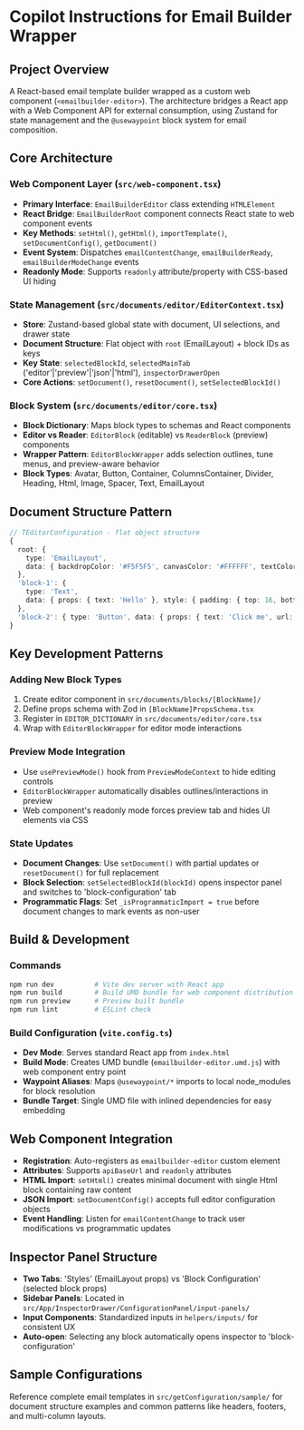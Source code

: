 # Copilot Instructions for Email Builder Wrapper

## Project Overview
A React-based email template builder wrapped as a custom web component (`<emailbuilder-editor>`). The architecture bridges a React app with a Web Component API for external consumption, using Zustand for state management and the `@usewaypoint` block system for email composition.

## Core Architecture

### Web Component Layer (`src/web-component.tsx`)
- **Primary Interface**: `EmailBuilderEditor` class extending `HTMLElement`
- **React Bridge**: `EmailBuilderRoot` component connects React state to web component events
- **Key Methods**: `setHtml()`, `getHtml()`, `importTemplate()`, `setDocumentConfig()`, `getDocument()`
- **Event System**: Dispatches `emailContentChange`, `emailBuilderReady`, `emailBuilderModeChange` events
- **Readonly Mode**: Supports `readonly` attribute/property with CSS-based UI hiding

### State Management (`src/documents/editor/EditorContext.tsx`)
- **Store**: Zustand-based global state with document, UI selections, and drawer state
- **Document Structure**: Flat object with `root` (EmailLayout) + block IDs as keys
- **Key State**: `selectedBlockId`, `selectedMainTab` ('editor'|'preview'|'json'|'html'), `inspectorDrawerOpen`
- **Core Actions**: `setDocument()`, `resetDocument()`, `setSelectedBlockId()`

### Block System (`src/documents/editor/core.tsx`)
- **Block Dictionary**: Maps block types to schemas and React components
- **Editor vs Reader**: `EditorBlock` (editable) vs `ReaderBlock` (preview) components
- **Wrapper Pattern**: `EditorBlockWrapper` adds selection outlines, tune menus, and preview-aware behavior
- **Block Types**: Avatar, Button, Container, ColumnsContainer, Divider, Heading, Html, Image, Spacer, Text, EmailLayout

## Document Structure Pattern

```typescript
// TEditorConfiguration - flat object structure
{
  root: {
    type: 'EmailLayout',
    data: { backdropColor: '#F5F5F5', canvasColor: '#FFFFFF', textColor: '#262626', fontFamily: 'MODERN_SANS', childrenIds: ['block-1', 'block-2'] }
  },
  'block-1': {
    type: 'Text',
    data: { props: { text: 'Hello' }, style: { padding: { top: 16, bottom: 16, left: 24, right: 24 } } }
  },
  'block-2': { type: 'Button', data: { props: { text: 'Click me', url: 'https://example.com' } } }
}
```

## Key Development Patterns

### Adding New Block Types
1. Create editor component in `src/documents/blocks/[BlockName]/`
2. Define props schema with Zod in `[BlockName]PropsSchema.tsx`
3. Register in `EDITOR_DICTIONARY` in `src/documents/editor/core.tsx`
4. Wrap with `EditorBlockWrapper` for editor mode interactions

### Preview Mode Integration
- Use `usePreviewMode()` hook from `PreviewModeContext` to hide editing controls
- `EditorBlockWrapper` automatically disables outlines/interactions in preview
- Web component's readonly mode forces preview tab and hides UI elements via CSS

### State Updates
- **Document Changes**: Use `setDocument()` with partial updates or `resetDocument()` for full replacement
- **Block Selection**: `setSelectedBlockId(blockId)` opens inspector panel and switches to 'block-configuration' tab
- **Programmatic Flags**: Set `_isProgrammaticImport = true` before document changes to mark events as non-user

## Build & Development

### Commands
```bash
npm run dev          # Vite dev server with React app
npm run build        # Build UMD bundle for web component distribution
npm run preview      # Preview built bundle
npm run lint         # ESLint check
```

### Build Configuration (`vite.config.ts`)
- **Dev Mode**: Serves standard React app from `index.html`
- **Build Mode**: Creates UMD bundle (`emailbuilder-editor.umd.js`) with web component entry point
- **Waypoint Aliases**: Maps `@usewaypoint/*` imports to local node_modules for block resolution
- **Bundle Target**: Single UMD file with inlined dependencies for easy embedding

## Web Component Integration
- **Registration**: Auto-registers as `emailbuilder-editor` custom element
- **Attributes**: Supports `apiBaseUrl` and `readonly` attributes
- **HTML Import**: `setHtml()` creates minimal document with single Html block containing raw content
- **JSON Import**: `setDocumentConfig()` accepts full editor configuration objects
- **Event Handling**: Listen for `emailContentChange` to track user modifications vs programmatic updates

## Inspector Panel Structure
- **Two Tabs**: 'Styles' (EmailLayout props) vs 'Block Configuration' (selected block props)
- **Sidebar Panels**: Located in `src/App/InspectorDrawer/ConfigurationPanel/input-panels/`
- **Input Components**: Standardized inputs in `helpers/inputs/` for consistent UX
- **Auto-open**: Selecting any block automatically opens inspector to 'block-configuration'

## Sample Configurations
Reference complete email templates in `src/getConfiguration/sample/` for document structure examples and common patterns like headers, footers, and multi-column layouts.